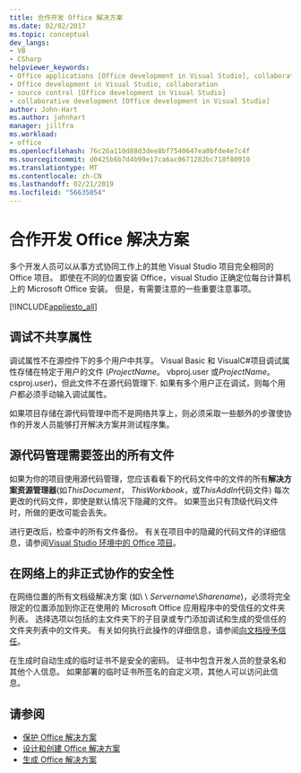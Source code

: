 ```yaml
---
title: 合作开发 Office 解决方案
ms.date: 02/02/2017
ms.topic: conceptual
dev_langs:
- VB
- CSharp
helpviewer_keywords:
- Office applications [Office development in Visual Studio], collaborative development
- Office development in Visual Studio, collaboration
- source control [Office development in Visual Studio]
- collaborative development [Office development in Visual Studio]
author: John-Hart
ms.author: johnhart
manager: jillfra
ms.workload:
- office
ms.openlocfilehash: 76c26a110d88d3dee8bf7540647ea0bfde4e7c4f
ms.sourcegitcommit: d0425b6b7d4b99e17ca6ac0671282bc718f80910
ms.translationtype: MT
ms.contentlocale: zh-CN
ms.lasthandoff: 02/21/2019
ms.locfileid: "56635054"
---
```

# <a name="collaborative-development-of-office-solutions"></a>合作开发 Office 解决方案
  多个开发人员可以从事方式协同工作上的其他 Visual Studio 项目完全相同的 Office 项目。 即使在不同的位置安装 Office，visual Studio 正确定位每台计算机上的 Microsoft Office 安装。 但是，有需要注意的一些重要注意事项。

 [!INCLUDE[appliesto_all](../vsto/includes/appliesto-all-md.md)]

## <a name="debug-properties-are-not-shared"></a>调试不共享属性
 调试属性不在源控件下的多个用户中共享。 Visual Basic 和 VisualC#项目调试属性存储在特定于用户的文件 (*ProjectName*。 vbproj.user 或*ProjectName*。 csproj.user)，但此文件不在源代码管理下. 如果有多个用户正在调试，则每个用户都必须手动输入调试属性。

 如果项目存储在源代码管理中而不是网络共享上，则必须采取一些额外的步骤使协作的开发人员能够打开解决方案并测试程序集。

## <a name="source-control-requires-checking-out-all-files"></a>源代码管理需要签出的所有文件
 如果为你的项目使用源代码管理，您应该看看下的代码文件中的文件的所有**解决方案资源管理器**(如*ThisDocument*， *ThisWorkbook*，或*ThisAddIn*代码文件) 每次更改的代码文件，即使是默认情况下隐藏的文件。 如果签出只有顶级代码文件时，所做的更改可能会丢失。

 进行更改后，检查中的所有文件备份。 有关在项目中的隐藏的代码文件的详细信息，请参阅[Visual Studio 环境中的 Office 项目](../vsto/office-projects-in-the-visual-studio-environment.md)。

## <a name="security-for-informal-collaboration-on-a-network"></a>在网络上的非正式协作的安全性
 在网络位置的所有文档级解决方案 (如\\ \\ *Servername*\\*Sharename*)，必须将完全限定的位置添加到你正在使用的 Microsoft Office 应用程序中的受信任的文件夹列表。 选择选项以包括的主文件夹下的子目录或专门添加调试和生成的受信任的文件夹列表中的文件夹。 有关如何执行此操作的详细信息，请参阅[向文档授予信任](../vsto/granting-trust-to-documents.md)。

 在生成时自动生成的临时证书不是安全的密码。 证书中包含开发人员的登录名和其他个人信息。 如果部署的临时证书所签名的自定义项，其他人可以访问此信息。

## <a name="see-also"></a>请参阅
- [保护 Office 解决方案](../vsto/securing-office-solutions.md)
- [设计和创建 Office 解决方案](../vsto/designing-and-creating-office-solutions.md)
- [生成 Office 解决方案](../vsto/building-office-solutions.md)

